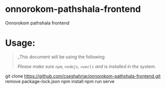 # onnorokom-pathshala-frontend
Onnorokom pathshala frontend


# __Usage:__
> _This document will be using the following
>
> _Please make sure `npm`, `nodejs`, `vuecli` and is installed in the system._

git clone https://github.com/cseshahriar/onnorokom-pathshala-frontend.git
remove package-lock.json
npm install
npm run serve
